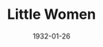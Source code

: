 ---
title: Little Women
date: 1932-01-26
closing_date:
layout: productions
featured_image:
image_caption:
image_credit:
playbill:
Theatre: Theatre Jacksonville
cast:
- Amy: Agatha Smith
- Hannah Mullett: Anne C. Lalor
- Laurie: Carl Cesery
- Jo: Dorothy McKinnon
- Meg: Edith Simmons
- Professor Bhaer: Edward Goodman
- Mrs. March: Gertrude F. Jacobi
- Mr. March: Isaac Peiser
- Mr. Laurence: Joseph Byrnes
- Aunt March: Marguerite Culp
- Beth: Mary Keen
- John Brooke: Stokes Perry
crew:
- Director: Philip Devlin
- Costumes: Will Louis
- Staging: Anne C. Lalor
understudies:
orchestra:
external_links:
---